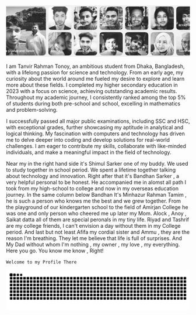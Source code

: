 <!--
**Tanvir000Tonoy/Tanvir000Tonoy** is a ✨ _special_ ✨ repository because its `README.md` (this file) appears on your GitHub profile.

Here are some ideas to get you started:

- 🔭 I’m currently working on ...
- 🌱 I’m currently learning ...
- 👯 I’m looking to collaborate on ...
- 🤔 I’m looking for help with ...
- 💬 Ask me about ...
- 📫 How to reach me: ...
- 😄 Pronouns: ...
- ⚡ Fun fact: ...
-->
![Family](./AllAroundMe.jpg)


I am Tanvir Rahman Tonoy, an ambitious student from Dhaka, Bangladesh, with a lifelong passion for science and technology. From an early age, my curiosity about the world around me fueled my desire to explore and learn more about these fields. I completed my higher secondary education in 2023 with a focus on science, achieving outstanding academic results. Throughout my academic journey, I consistently ranked among the top 5% of students during both pre-school and school, excelling in mathematics and problem-solving. 

I successfully passed all major public examinations, including SSC and HSC, with exceptional grades, further showcasing my aptitude in analytical and logical thinking. My fascination with computers and technology has driven me to delve deeper into coding and develop solutions for real-world challenges. I am eager to contribute my skills, collaborate with like-minded individuals, and make a meaningful impact in the field of technology.

Near my in the right hand side it's Shimul Sarker one of my buddy. We used to study together in school period. We spent a lifetime together talking about technology and innovation. Right after that it's Bandhan Sarker , a very helpful personal to be honest. He accompanied me in alomst all path I took from my high-school to college and now in my overseas education journey. In the same column below Bandhan It's Minhazur Rahman Tamim , he is such a person who knows me the best and we grew together. From the playground of our kindergarten school to the field of Amirjan College he was one and only person who cheered me up later my Mom. Alock , Anoy , Saikat datta all of them are special peronals in my tiny life. Riyad and Tashrif are my college friends, I can't envision a day without them in my College period. And last but not least Afifa my cordial sister and Ammu , they are the reason I'm breathing. They let me believe that life is full of surprises. And My Dad without whom I'm nothing , my owner , my love , my everything. Here you go. You know me know , Right! 

    Welcome to my Profile There  

![My deeds](./developer.svg)


